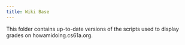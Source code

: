 ```yaml
---
title: Wiki Base
---
```


This folder contains up-to-date versions of the scripts used to display grades on howamidoing.cs61a.org.
